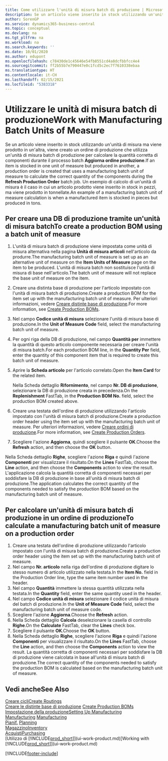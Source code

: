 ```yaml
---
title: Come utilizzare l'unità di misura batch di produzione | Microsoft Docs
description: Se un articolo viene inserito in stock utilizzando un'unità di misura ma viene prodotto in un'altra, l'ordine di produzione deve utilizzare un'unità di misura batch di produzione per calcolare la quantità corretta di componenti. Un esempio di calcolo di un'unità di misura è il caso in cui un articolo prodotto viene inserito in stock in pezzi, ma viene prodotto in tonnellate.
author: SorenGP
ms.service: dynamics365-business-central
ms.topic: conceptual
ms.devlang: na
ms.tgt_pltfrm: na
ms.workload: na
ms.search.keywords: ''
ms.date: 10/01/2020
ms.author: edupont
ms.openlocfilehash: c78430de1c45646e54fb8551cd4a8dcfbbfcc4e4
ms.sourcegitcommit: ff2b55b7e790447e0c1fcd5c2ec7f7610338ebaa
ms.translationtype: HT
ms.contentlocale: it-CH
ms.lasthandoff: 02/15/2021
ms.locfileid: "5383318"
---
```

# <a name="work-with-manufacturing-batch-units-of-measure"></a><span data-ttu-id="8e4d3-104">Utilizzare le unità di misura batch di produzione</span><span class="sxs-lookup"><span data-stu-id="8e4d3-104">Work with Manufacturing Batch Units of Measure</span></span>
<span data-ttu-id="8e4d3-105">Se un articolo viene inserito in stock utilizzando un'unità di misura ma viene prodotto in un'altra, viene creato un ordine di produzione che utilizza un'unità di misura batch di produzione per calcolare la quantità corretta di componenti durante il processo batch **Aggiorna ordine produzione**.</span><span class="sxs-lookup"><span data-stu-id="8e4d3-105">If an item is stocked in one unit of measure but produced in another, a production order is created that uses a manufacturing batch unit of measure to calculate the correct quantity of the components during the **Refresh Production Order** batch job.</span></span> <span data-ttu-id="8e4d3-106">Un esempio di calcolo di un'unità di misura è il caso in cui un articolo prodotto viene inserito in stock in pezzi, ma viene prodotto in tonnellate.</span><span class="sxs-lookup"><span data-stu-id="8e4d3-106">An example of a manufacturing batch unit of measure calculation is when a manufactured item is stocked in pieces but produced in tons.</span></span>  

## <a name="to-create-a-production-bom-using-a-batch-unit-of-measure"></a><span data-ttu-id="8e4d3-107">Per creare una DB di produzione tramite un'unità di misura batch</span><span class="sxs-lookup"><span data-stu-id="8e4d3-107">To create a production BOM using a batch unit of measure</span></span>  
1.  <span data-ttu-id="8e4d3-108">L'unità di misura batch di produzione viene impostata come unità di misura alternativa nella pagina **Unità di misura articoli** nell'articolo da produrre.</span><span class="sxs-lookup"><span data-stu-id="8e4d3-108">The manufacturing batch unit of measure is set up as an alternative unit of measure on the **Item Units of Measure** page on the item to be produced.</span></span> <span data-ttu-id="8e4d3-109">L'unità di misura batch non sostituisce l'unità di misura di base nell'articolo.</span><span class="sxs-lookup"><span data-stu-id="8e4d3-109">The batch unit of measure will not replace the base unit of measure on the item.</span></span>  
2.  <span data-ttu-id="8e4d3-110">Creare una distinta base di produzione per l'articolo impostato con l'unità di misura batch di produzione.</span><span class="sxs-lookup"><span data-stu-id="8e4d3-110">Create a production BOM for the item set up with the manufacturing batch unit of measure.</span></span> <span data-ttu-id="8e4d3-111">Per ulteriori informazioni, vedere [Creare distinte base di produzione](production-how-to-create-production-boms.md).</span><span class="sxs-lookup"><span data-stu-id="8e4d3-111">For more information, see [Create Production BOMs](production-how-to-create-production-boms.md).</span></span>  
3.  <span data-ttu-id="8e4d3-112">Nel campo **Codice unità di misura** selezionare l'unità di misura base di produzione.</span><span class="sxs-lookup"><span data-stu-id="8e4d3-112">In the **Unit of Measure Code** field, select the manufacturing batch unit of measure.</span></span>  
4.  <span data-ttu-id="8e4d3-113">Per ogni riga della DB di produzione, nel campo **Quantità per** immettere la quantità di questo articolo componente necessaria per creare l'unità di misura batch.</span><span class="sxs-lookup"><span data-stu-id="8e4d3-113">For each production BOM line, in the **Quantity Per** field, enter the quantity of this component item that is required to create this batch unit of measure.</span></span>  
5.  <span data-ttu-id="8e4d3-114">Aprire la **Scheda articolo** per l'articolo correlato.</span><span class="sxs-lookup"><span data-stu-id="8e4d3-114">Open the **Item Card** for the related item.</span></span>  

    <span data-ttu-id="8e4d3-115">Nella Scheda dettaglio **Rifornimento**, nel campo **Nr. DB di produzione**, selezionare la DB di produzione creata in precedenza.</span><span class="sxs-lookup"><span data-stu-id="8e4d3-115">On the **Replenishment** FastTab, in the **Production BOM No.** field, select the production BOM created above.</span></span>  
6.  <span data-ttu-id="8e4d3-116">Creare una testata dell'ordine di produzione utilizzando l'articolo impostato con l'unità di misura batch di produzione.</span><span class="sxs-lookup"><span data-stu-id="8e4d3-116">Create a production order header using the item set up with the manufacturing batch unit of measure.</span></span> <span data-ttu-id="8e4d3-117">Per ulteriori informazioni, vedere [Creare ordini di produzione](production-how-to-create-production-orders.md).</span><span class="sxs-lookup"><span data-stu-id="8e4d3-117">For more information, see [Create Production Orders](production-how-to-create-production-orders.md).</span></span>  
7.  <span data-ttu-id="8e4d3-118">Scegliere l'azione **Aggiorna**, quindi scegliere il pulsante **OK**.</span><span class="sxs-lookup"><span data-stu-id="8e4d3-118">Choose the **Refresh** action, and then choose  the **OK** button.</span></span>  

<span data-ttu-id="8e4d3-119">Nella Scheda dettaglio **Righe**, scegliere l'azione **Riga** e quindi l'azione **Componenti** per visualizzare il risultato.</span><span class="sxs-lookup"><span data-stu-id="8e4d3-119">On the **Lines** FastTab, choose the **Line** action, and then choose the **Components** action to view the result.</span></span> <span data-ttu-id="8e4d3-120">L'applicazione calcola la quantità corretta di componenti necessari per soddisfare la DB di produzione in base all'unità di misura batch di produzione.</span><span class="sxs-lookup"><span data-stu-id="8e4d3-120">The application calculates the correct quantity of the components needed to satisfy the production BOM based on the manufacturing batch unit of measure.</span></span>  

## <a name="to-calculate-a-manufacturing-batch-unit-of-measure-on-a-production-order"></a><span data-ttu-id="8e4d3-121">Per calcolare un'unità di misura batch di produzione in un ordine di produzione</span><span class="sxs-lookup"><span data-stu-id="8e4d3-121">To calculate a manufacturing batch unit of measure on a production order</span></span>  
1.  <span data-ttu-id="8e4d3-122">Creare una testata dell'ordine di produzione utilizzando l'articolo impostato con l'unità di misura batch di produzione.</span><span class="sxs-lookup"><span data-stu-id="8e4d3-122">Create a production order header using the item set up with the manufacturing batch unit of measure.</span></span>  
2.  <span data-ttu-id="8e4d3-123">Nel campo **Nr. articolo** nella riga dell'ordine di produzione digitare lo stesso numero di articolo utilizzato nella testata.</span><span class="sxs-lookup"><span data-stu-id="8e4d3-123">In the **Item No.** field in the Production Order line, type the same item number used in the header.</span></span>  
3.  <span data-ttu-id="8e4d3-124">Nel campo **Quantità** immettere la stessa quantità utilizzata nella testata.</span><span class="sxs-lookup"><span data-stu-id="8e4d3-124">In the **Quantity** field, enter the same quantity used in the header.</span></span>  
4.  <span data-ttu-id="8e4d3-125">Nel campo **Codice unità di misura** selezionare il codice unità di misura del batch di produzione.</span><span class="sxs-lookup"><span data-stu-id="8e4d3-125">In the **Unit of Measure Code** field, select the manufacturing batch unit of measure code.</span></span>  
5.  <span data-ttu-id="8e4d3-126">Scegliere l'azione **Aggiorna**.</span><span class="sxs-lookup"><span data-stu-id="8e4d3-126">Choose the **Refresh** action.</span></span>
6.  <span data-ttu-id="8e4d3-127">Nella Scheda dettaglio **Calcola** deselezionare la casella di controllo **Righe**.</span><span class="sxs-lookup"><span data-stu-id="8e4d3-127">On the **Calculate** FastTab, clear the **Lines** check box.</span></span>  
7.  <span data-ttu-id="8e4d3-128">Scegliere il pulsante **OK**.</span><span class="sxs-lookup"><span data-stu-id="8e4d3-128">Choose the **OK** button.</span></span>  
8.  <span data-ttu-id="8e4d3-129">Nella Scheda dettaglio **Righe**, scegliere l'azione **Riga** e quindi l'azione **Componenti** per visualizzare il risultato.</span><span class="sxs-lookup"><span data-stu-id="8e4d3-129">On the **Lines** FastTab, choose the **Line** action, and then choose the **Components** action to view the result.</span></span> <span data-ttu-id="8e4d3-130">La quantità corretta di componenti necessari per soddisfare la DB di produzione viene calcolata in base all'unità di misura batch di produzione.</span><span class="sxs-lookup"><span data-stu-id="8e4d3-130">The correct quantity of the components needed to satisfy the production BOM is calculated based on the manufacturing batch unit of measure.</span></span>  

## <a name="see-also"></a><span data-ttu-id="8e4d3-131">Vedi anche</span><span class="sxs-lookup"><span data-stu-id="8e4d3-131">See Also</span></span>  
[<span data-ttu-id="8e4d3-132">Creare cicli</span><span class="sxs-lookup"><span data-stu-id="8e4d3-132">Create Routings</span></span>](production-how-to-create-routings.md)  
<span data-ttu-id="8e4d3-133">[Creare le distinte base di produzione](production-how-to-create-production-boms.md)   </span><span class="sxs-lookup"><span data-stu-id="8e4d3-133">[Create Production BOMs](production-how-to-create-production-boms.md)   </span></span>  
[<span data-ttu-id="8e4d3-134">Impostazione della produzione</span><span class="sxs-lookup"><span data-stu-id="8e4d3-134">Setting Up Manufacturing</span></span>](production-configure-production-processes.md)  
<span data-ttu-id="8e4d3-135">[Manufacturing](production-manage-manufacturing.md)  </span><span class="sxs-lookup"><span data-stu-id="8e4d3-135">[Manufacturing](production-manage-manufacturing.md)  </span></span>  
<span data-ttu-id="8e4d3-136">[Pianif.](production-planning.md) </span><span class="sxs-lookup"><span data-stu-id="8e4d3-136">[Planning](production-planning.md) </span></span>  
[<span data-ttu-id="8e4d3-137">Magazzino</span><span class="sxs-lookup"><span data-stu-id="8e4d3-137">Inventory</span></span>](inventory-manage-inventory.md)  
[<span data-ttu-id="8e4d3-138">Acquisti</span><span class="sxs-lookup"><span data-stu-id="8e4d3-138">Purchasing</span></span>](purchasing-manage-purchasing.md)  
<span data-ttu-id="8e4d3-139">[Utilizzo di [!INCLUDE[prod_short](includes/prod_short.md)]](ui-work-product.md)</span><span class="sxs-lookup"><span data-stu-id="8e4d3-139">[Working with [!INCLUDE[prod_short](includes/prod_short.md)]](ui-work-product.md)</span></span>  


[!INCLUDE[footer-include](includes/footer-banner.md)]